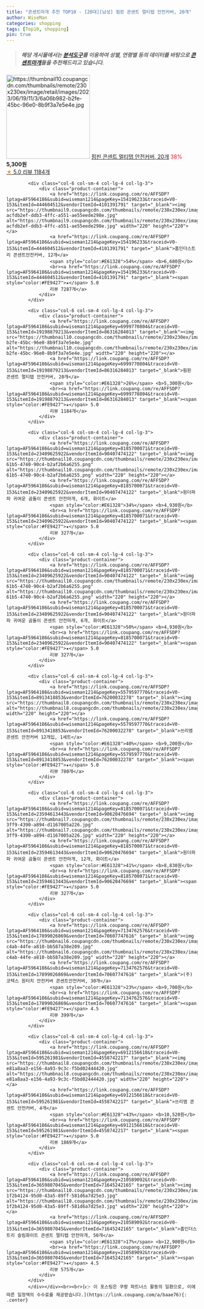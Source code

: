 ```yaml
---
title: "콘센트마개 추천 TOP10 - [20대][남성] 핌핀 콘센트 멀티탭 안전커버, 20개"
author: WiseMan
categories: shopping
tags: [Top10, shopping]
pin: true
---
```


> ##### 해당 게시물에서는 [**분석도구**](https://itemscout.io/)를 이용하여 **성별**, **연령별** 등의 데이터를 바탕으로 [**콘센트마개**](https://link.coupang.com/a/baae76)들을 추천해드리고 있습니다.
<div class="container"><div class="row">
            <div class="col-6 col-sm-4 col-lg-4 col-lg-3">
                <div class="product-container">
                    <a href="https://link.coupang.com/re/AFFSDP?lptag=AF5964186&subid=wiseman1214&pageKey=6999770804&traceid=V0-153&itemId=19198879213&vendorItemId=86316284013" target="_blank"><img src="https://thumbnail10.coupangcdn.com/thumbnails/remote/230x230ex/image/retail/images/2023/06/19/11/3/6a06b982-b2fe-45bc-96e0-8b9f3a7e5e4e.jpg" alt="https://thumbnail10.coupangcdn.com/thumbnails/remote/230x230ex/image/retail/images/2023/06/19/11/3/6a06b982-b2fe-45bc-96e0-8b9f3a7e5e4e.jpg" width="220" height="220"></a>
                    <a href="https://link.coupang.com/re/AFFSDP?lptag=AF5964186&subid=wiseman1214&pageKey=6999770804&traceid=V0-153&itemId=19198879213&vendorItemId=86316284013" target="_blank">핌핀 콘센트 멀티탭 안전커버, 20개</a>
                    <span style="color:#E61328">38%</span> <b>5,300원</b>
                    <br><a href="https://link.coupang.com/re/AFFSDP?lptag=AF5964186&subid=wiseman1214&pageKey=6999770804&traceid=V0-153&itemId=19198879213&vendorItemId=86316284013" target="_blank"><span style="color:#FE9427">★</span> 5.0
                    리뷰 1184개</a>
                </div>
            </div>
            
            <div class="col-6 col-sm-4 col-lg-4 col-lg-3">
                <div class="product-container">
                    <a href="https://link.coupang.com/re/AFFSDP?lptag=AF5964186&subid=wiseman1214&pageKey=154196233&traceid=V0-153&itemId=444604512&vendorItemId=4101391791" target="_blank"><img src="https://thumbnail9.coupangcdn.com/thumbnails/remote/230x230ex/image/retail/images/1749990357007306-acfdb2ef-ddb3-4ffc-a551-ae55eede298e.jpg" alt="https://thumbnail9.coupangcdn.com/thumbnails/remote/230x230ex/image/retail/images/1749990357007306-acfdb2ef-ddb3-4ffc-a551-ae55eede298e.jpg" width="220" height="220"></a>
                    <a href="https://link.coupang.com/re/AFFSDP?lptag=AF5964186&subid=wiseman1214&pageKey=154196233&traceid=V0-153&itemId=444604512&vendorItemId=4101391791" target="_blank">홈인더스트리 콘센트안전커버, 12개</a>
                    <span style="color:#E61328">54%</span> <b>6,680원</b>
                    <br><a href="https://link.coupang.com/re/AFFSDP?lptag=AF5964186&subid=wiseman1214&pageKey=154196233&traceid=V0-153&itemId=444604512&vendorItemId=4101391791" target="_blank"><span style="color:#FE9427">★</span> 5.0
                    리뷰 7287개</a>
                </div>
            </div>
            
            <div class="col-6 col-sm-4 col-lg-4 col-lg-3">
                <div class="product-container">
                    <a href="https://link.coupang.com/re/AFFSDP?lptag=AF5964186&subid=wiseman1214&pageKey=6999770804&traceid=V0-153&itemId=19198879213&vendorItemId=86316284013" target="_blank"><img src="https://thumbnail10.coupangcdn.com/thumbnails/remote/230x230ex/image/retail/images/2023/06/19/11/3/6a06b982-b2fe-45bc-96e0-8b9f3a7e5e4e.jpg" alt="https://thumbnail10.coupangcdn.com/thumbnails/remote/230x230ex/image/retail/images/2023/06/19/11/3/6a06b982-b2fe-45bc-96e0-8b9f3a7e5e4e.jpg" width="220" height="220"></a>
                    <a href="https://link.coupang.com/re/AFFSDP?lptag=AF5964186&subid=wiseman1214&pageKey=6999770804&traceid=V0-153&itemId=19198879213&vendorItemId=86316284013" target="_blank">핌핀 콘센트 멀티탭 안전커버, 20개</a>
                    <span style="color:#E61328">26%</span> <b>5,300원</b>
                    <br><a href="https://link.coupang.com/re/AFFSDP?lptag=AF5964186&subid=wiseman1214&pageKey=6999770804&traceid=V0-153&itemId=19198879213&vendorItemId=86316284013" target="_blank"><span style="color:#FE9427">★</span> 5.0
                    리뷰 1184개</a>
                </div>
            </div>
            
            <div class="col-6 col-sm-4 col-lg-4 col-lg-3">
                <div class="product-container">
                    <a href="https://link.coupang.com/re/AFFSDP?lptag=AF5964186&subid=wiseman1214&pageKey=8185700071&traceid=V0-153&itemId=23409625922&vendorItemId=90407474122" target="_blank"><img src="https://thumbnail10.coupangcdn.com/thumbnails/remote/230x230ex/image/retail/images/2024/06/20/11/6/33081f61-61b5-4740-90c4-b2af2b6a6255.png" alt="https://thumbnail10.coupangcdn.com/thumbnails/remote/230x230ex/image/retail/images/2024/06/20/11/6/33081f61-61b5-4740-90c4-b2af2b6a6255.png" width="220" height="220"></a>
                    <a href="https://link.coupang.com/re/AFFSDP?lptag=AF5964186&subid=wiseman1214&pageKey=8185700071&traceid=V0-153&itemId=23409625922&vendorItemId=90407474122" target="_blank">원더파파 귀여운 곰돌이 콘센트 안전마개, 6개, 화이트</a>
                    <span style="color:#E61328">34%</span> <b>4,930원</b>
                    <br><a href="https://link.coupang.com/re/AFFSDP?lptag=AF5964186&subid=wiseman1214&pageKey=8185700071&traceid=V0-153&itemId=23409625922&vendorItemId=90407474122" target="_blank"><span style="color:#FE9427">★</span> 5.0
                    리뷰 327개</a>
                </div>
            </div>
            
            <div class="col-6 col-sm-4 col-lg-4 col-lg-3">
                <div class="product-container">
                    <a href="https://link.coupang.com/re/AFFSDP?lptag=AF5964186&subid=wiseman1214&pageKey=8185700071&traceid=V0-153&itemId=23409625922&vendorItemId=90407474122" target="_blank"><img src="https://thumbnail10.coupangcdn.com/thumbnails/remote/230x230ex/image/retail/images/2024/06/20/11/6/33081f61-61b5-4740-90c4-b2af2b6a6255.png" alt="https://thumbnail10.coupangcdn.com/thumbnails/remote/230x230ex/image/retail/images/2024/06/20/11/6/33081f61-61b5-4740-90c4-b2af2b6a6255.png" width="220" height="220"></a>
                    <a href="https://link.coupang.com/re/AFFSDP?lptag=AF5964186&subid=wiseman1214&pageKey=8185700071&traceid=V0-153&itemId=23409625922&vendorItemId=90407474122" target="_blank">원더파파 귀여운 곰돌이 콘센트 안전마개, 6개, 화이트</a>
                    <span style="color:#E61328">50%</span> <b>4,930원</b>
                    <br><a href="https://link.coupang.com/re/AFFSDP?lptag=AF5964186&subid=wiseman1214&pageKey=8185700071&traceid=V0-153&itemId=23409625922&vendorItemId=90407474122" target="_blank"><span style="color:#FE9427">★</span> 5.0
                    리뷰 327개</a>
                </div>
            </div>
            
            <div class="col-6 col-sm-4 col-lg-4 col-lg-3">
                <div class="product-container">
                    <a href="https://link.coupang.com/re/AFFSDP?lptag=AF5964186&subid=wiseman1214&pageKey=5579597770&traceid=V0-153&itemId=8913418853&vendorItemId=76200032278" target="_blank"><img src="https://thumbnail8.coupangcdn.com/thumbnails/remote/230x230ex/image/rs_quotation_api/g2x7f4yx/685a7288b2f043898326ad88e946a964.jpg" alt="https://thumbnail8.coupangcdn.com/thumbnails/remote/230x230ex/image/rs_quotation_api/g2x7f4yx/685a7288b2f043898326ad88e946a964.jpg" width="220" height="220"></a>
                    <a href="https://link.coupang.com/re/AFFSDP?lptag=AF5964186&subid=wiseman1214&pageKey=5579597770&traceid=V0-153&itemId=8913418853&vendorItemId=76200032278" target="_blank">쓰리엠 콘센트 안전커버 12개입, 1세트</a>
                    <span style="color:#E61328">40%</span> <b>9,200원</b>
                    <br><a href="https://link.coupang.com/re/AFFSDP?lptag=AF5964186&subid=wiseman1214&pageKey=5579597770&traceid=V0-153&itemId=8913418853&vendorItemId=76200032278" target="_blank"><span style="color:#FE9427">★</span> 5.0
                    리뷰 780개</a>
                </div>
            </div>
            
            <div class="col-6 col-sm-4 col-lg-4 col-lg-3">
                <div class="product-container">
                    <a href="https://link.coupang.com/re/AFFSDP?lptag=AF5964186&subid=wiseman1214&pageKey=8185700071&traceid=V0-153&itemId=23594613443&vendorItemId=90620476694" target="_blank"><img src="https://thumbnail7.coupangcdn.com/thumbnails/remote/230x230ex/image/retail/images/2024/07/08/10/8/8abc7b5c-3ff9-4390-a894-d1167005a226.jpg" alt="https://thumbnail7.coupangcdn.com/thumbnails/remote/230x230ex/image/retail/images/2024/07/08/10/8/8abc7b5c-3ff9-4390-a894-d1167005a226.jpg" width="220" height="220"></a>
                    <a href="https://link.coupang.com/re/AFFSDP?lptag=AF5964186&subid=wiseman1214&pageKey=8185700071&traceid=V0-153&itemId=23594613443&vendorItemId=90620476694" target="_blank">원더파파 귀여운 곰돌이 콘센트 안전마개, 12개, 화이트</a>
                    <span style="color:#E61328">41%</span> <b>8,830원</b>
                    <br><a href="https://link.coupang.com/re/AFFSDP?lptag=AF5964186&subid=wiseman1214&pageKey=8185700071&traceid=V0-153&itemId=23594613443&vendorItemId=90620476694" target="_blank"><span style="color:#FE9427">★</span> 5.0
                    리뷰 327개</a>
                </div>
            </div>
            
            <div class="col-6 col-sm-4 col-lg-4 col-lg-3">
                <div class="product-container">
                    <a href="https://link.coupang.com/re/AFFSDP?lptag=AF5964186&subid=wiseman1214&pageKey=7134762576&traceid=V0-153&itemId=17899026869&vendorItemId=70607747616" target="_blank"><img src="https://thumbnail6.coupangcdn.com/thumbnails/remote/230x230ex/image/retail/images/2019/04/18/11/2/edf6f917-c4ab-44fe-a810-bb587a38e209.jpg" alt="https://thumbnail6.coupangcdn.com/thumbnails/remote/230x230ex/image/retail/images/2019/04/18/11/2/edf6f917-c4ab-44fe-a810-bb587a38e209.jpg" width="220" height="220"></a>
                    <a href="https://link.coupang.com/re/AFFSDP?lptag=AF5964186&subid=wiseman1214&pageKey=7134762576&traceid=V0-153&itemId=17899026869&vendorItemId=70607747616" target="_blank">(주) 코텍스 원터치 안전커버 콘센트안전커버, 30개</a>
                    <span style="color:#E61328">23%</span> <b>9,700원</b>
                    <br><a href="https://link.coupang.com/re/AFFSDP?lptag=AF5964186&subid=wiseman1214&pageKey=7134762576&traceid=V0-153&itemId=17899026869&vendorItemId=70607747616" target="_blank"><span style="color:#FE9427">★</span> 4.5
                    리뷰 399개</a>
                </div>
            </div>
            
            <div class="col-6 col-sm-4 col-lg-4 col-lg-3">
                <div class="product-container">
                    <a href="https://link.coupang.com/re/AFFSDP?lptag=AF5964186&subid=wiseman1214&pageKey=6912156618&traceid=V0-153&itemId=595261981&vendorItemId=4558742217" target="_blank"><img src="https://thumbnail8.coupangcdn.com/thumbnails/remote/230x230ex/image/retail/images/1143600022214654-e81a8aa3-e156-4a93-9c3c-f5bd02444420.jpg" alt="https://thumbnail8.coupangcdn.com/thumbnails/remote/230x230ex/image/retail/images/1143600022214654-e81a8aa3-e156-4a93-9c3c-f5bd02444420.jpg" width="220" height="220"></a>
                    <a href="https://link.coupang.com/re/AFFSDP?lptag=AF5964186&subid=wiseman1214&pageKey=6912156618&traceid=V0-153&itemId=595261981&vendorItemId=4558742217" target="_blank">쓰리엠 콘센트 안전커버, 4개</a>
                    <span style="color:#E61328">43%</span> <b>10,520원</b>
                    <br><a href="https://link.coupang.com/re/AFFSDP?lptag=AF5964186&subid=wiseman1214&pageKey=6912156618&traceid=V0-153&itemId=595261981&vendorItemId=4558742217" target="_blank"><span style="color:#FE9427">★</span> 5.0
                    리뷰 1869개</a>
                </div>
            </div>
            
            <div class="col-6 col-sm-4 col-lg-4 col-lg-3">
                <div class="product-container">
                    <a href="https://link.coupang.com/re/AFFSDP?lptag=AF5964186&subid=wiseman1214&pageKey=210589092&traceid=V0-153&itemId=3659807045&vendorItemId=71645242165" target="_blank"><img src="https://thumbnail10.coupangcdn.com/thumbnails/remote/230x230ex/image/retail/images/23898210008064-1f2b4124-95d0-43a5-89ff-581d6a7d25e3.jpg" alt="https://thumbnail10.coupangcdn.com/thumbnails/remote/230x230ex/image/retail/images/23898210008064-1f2b4124-95d0-43a5-89ff-581d6a7d25e3.jpg" width="220" height="220"></a>
                    <a href="https://link.coupang.com/re/AFFSDP?lptag=AF5964186&subid=wiseman1214&pageKey=210589092&traceid=V0-153&itemId=3659807045&vendorItemId=71645242165" target="_blank">홈인더스트리 슬림화이트 콘센트 멀티탭 안전마개, 50개</a>
                    <span style="color:#E61328">17%</span> <b>12,900원</b>
                    <br><a href="https://link.coupang.com/re/AFFSDP?lptag=AF5964186&subid=wiseman1214&pageKey=210589092&traceid=V0-153&itemId=3659807045&vendorItemId=71645242165" target="_blank"><span style="color:#FE9427">★</span> 4.5
                    리뷰 575개</a>
                </div>
            </div>
            </div></div><br><br>[👉 이 포스팅은 쿠팡 파트너스 활동의 일환으로, 이에 따른 일정액의 수수료를 제공받습니다.](https://link.coupang.com/a/baae76){: .center}